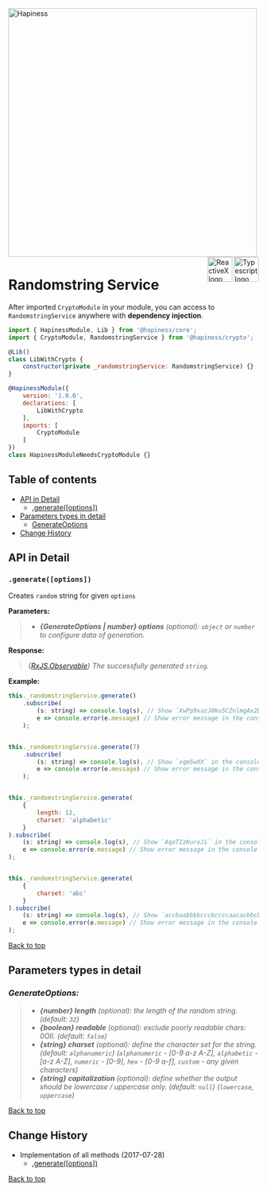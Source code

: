 <img src="http://bit.ly/2mxmKKI" width="500" alt="Hapiness" />

<div style="margin-bottom:20px;">
<div>
    <a href="https://www.typescriptlang.org/docs/tutorial.html">
        <img src="https://cdn-images-1.medium.com/max/800/1*8lKzkDJVWuVbqumysxMRYw.png"
             align="right" alt="Typescript logo" width="50" height="50" style="border:none;" />
    </a>
    <a href="http://reactivex.io/rxjs">
        <img src="http://reactivex.io/assets/Rx_Logo_S.png"
             align="right" alt="ReactiveX logo" width="50" height="50" style="border:none;" />
    </a>
</div>
</div>

# Randomstring Service

After imported `CryptoModule` in your module, you can access to `RandomstringService` anywhere with **dependency injection**.

```javascript
import { HapinessModule, Lib } from '@hapiness/core';
import { CryptoModule, RandomstringService } from '@hapiness/crypto';

@Lib()
class LibWithCrypto {
    constructor(private _randomstringService: RandomstringService) {}
}

@HapinessModule({
    version: '1.0.0',
    declarations: [
        LibWithCrypto
    ],
    imports: [
        CryptoModule
    ]
})
class HapinessModuleNeedsCryptoModule {}
```

## Table of contents

* [API in Detail](#api-in-detail)
    * [.generate([options])](#generateoptions)
* [Parameters types in detail](#parameters-types-in-detail)
    * [GenerateOptions](#generateoptions)
* [Change History](#change-history)

## API in Detail

### `.generate([options])`

Creates `random` string for given `options`

**Parameters:**
> - ***{GenerateOptions | number} options*** *(optional): `object` or `number` to configure data of generation.*

**Response:**
> *{[RxJS.Observable](https://github.com/Reactive-Extensions/RxJS/blob/master/doc/api/core/observable.md)} The successfully generated `string`.*

**Example:**
```javascript
this._randomstringService.generate()
    .subscribe(
        (s: string) => console.log(s), // Show `XwPp9xazJ0ku5CZnlmgAx2Dld8SHkAeT` in the console
        e => console.error(e.message) // Show error message in the console
    );


this._randomstringService.generate(7)
    .subscribe(
        (s: string) => console.log(s), // Show `xqm5wXX` in the console
        e => console.error(e.message) // Show error message in the console
    );


this._randomstringService.generate(
    {
        length: 12,
        charset: 'alphabetic'
    }
).subscribe(
    (s: string) => console.log(s), // Show `AqoTIzKurxJi` in the console
    e => console.error(e.message) // Show error message in the console
);


this._randomstringService.generate(
    {
        charset: 'abc'
    }
).subscribe(
    (s: string) => console.log(s), // Show `accbaabbbbcccbccccaacacbbcbbcbbc` in the console
    e => console.error(e.message) // Show error message in the console
);
```
[Back to top](#table-of-contents)

## Parameters types in detail

### *GenerateOptions:*
> - ***{number} length*** *(optional): the length of the random string. (default: `32`)*
> - ***{boolean} readable*** *(optional): exclude poorly readable chars: 0OIl. (default: `false`)*
> - ***{string} charset*** *(optional): define the character set for the string. (default: `alphanumeric`) (`alphanumeric` - [0-9 a-z A-Z], `alphabetic` - [a-z A-Z], `numeric` - [0-9], `hex` - [0-9 a-f], `custom` - any given characters)*
> - ***{string} capitalization*** *(optional): define whether the output should be lowercase / uppercase only. (default: `null`) (`lowercase`, `uppercase`)*

[Back to top](#table-of-contents)

## Change History

* Implementation of all methods (2017-07-28)
    * [.generate([options])](#generateoptions)
    
[Back to top](#table-of-contents)

